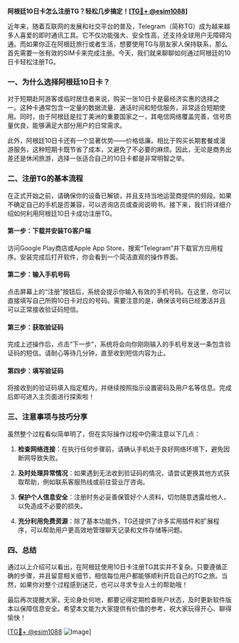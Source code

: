 **阿根廷10日卡怎么注册TG？轻松几步搞定！[[TG💪+ @esim1088](https://t.me/s/esim1088)]**

近年来，随着互联网的发展和社交平台的普及，Telegram（简称TG）成为越来越多人喜爱的即时通讯工具。它不仅功能强大、安全性高，还支持全球用户无障碍沟通。而如果你正在阿根廷旅行或者生活，想要使用TG与朋友家人保持联系，那么首先需要一张有效的SIM卡来完成注册。今天，我们就来聊聊如何通过阿根廷的10日卡轻松注册TG。

### 一、为什么选择阿根廷10日卡？

对于短期赴阿游客或临时居住者来说，购买一张10日卡是最经济实惠的选择之一。这种卡通常包含一定量的数据流量、通话时间和短信服务，非常适合短期使用。同时，由于阿根廷是拉丁美洲的重要国家之一，其电信网络覆盖完善，信号质量优良，能够满足大部分用户的日常需求。

此外，阿根廷10日卡还有一个显著优势——价格低廉。相比于购买长期套餐或漫游服务，这种短期卡既节省了成本，又避免了不必要的麻烦。因此，无论是商务出差还是休闲旅游，选择一张适合自己的10日卡都是非常明智之举。

### 二、注册TG的基本流程

在正式开始之前，请确保你的设备已解锁，并且支持当地运营商提供的频段。如果不确定自己的手机是否兼容，可以咨询店员或查阅说明书。接下来，我们将详细介绍如何利用阿根廷10日卡成功注册TG。

#### 第一步：下载并安装TG客户端
访问Google Play商店或Apple App Store，搜索“Telegram”并下载官方应用程序。安装完成后打开软件，你会看到一个简洁直观的操作界面。

#### 第二步：输入手机号码
点击屏幕上的“注册”按钮后，系统会提示你输入有效的手机号码。在这里，你可以直接填写自己所购10日卡对应的号码。需要注意的是，确保该号码已经激活并且可以正常接收验证码短信。

#### 第三步：获取验证码
完成上述操作后，点击“下一步”，系统将会向你刚刚输入的手机号发送一条包含验证码的短信。请耐心等待几分钟，直至收到短信内容为止。

#### 第四步：填写验证码
将接收到的验证码填入指定框内，并继续按照指示设置密码及用户名等信息。完成后即可进入主页面进行探索啦！

### 三、注意事项与技巧分享

虽然整个过程看似简单明了，但在实际操作过程中仍需注意以下几点：

1. **检查网络连接**：在执行任何步骤前，请确认手机处于良好网络环境下，避免因断网导致失败。
   
2. **及时处理异常情况**：如果遇到无法收到验证码的情况，请尝试更换其他方式获取帮助，例如联系客服热线或前往营业厅咨询。

3. **保护个人信息安全**：注册时务必妥善保管好个人资料，切勿随意透露给他人，以免造成不必要的损失。

4. **充分利用免费资源**：除了基本功能外，TG还提供了许多实用插件和扩展程序，可以帮助用户更高效地管理聊天记录和文件存储等问题。

### 四、总结

通过以上介绍可以看出，在阿根廷使用10日卡注册TG其实并不复杂。只要遵循正确的步骤，并且留意相关细节，相信每位用户都能够顺利开启自己的TG之旅。当然，如果你对整个过程感到迷茫，也可以寻求专业人士的帮助哦！

最后再次提醒大家，无论身处何地，都要记得定期检查账户状态，及时更新软件版本以保障信息安全。希望本文能为大家提供有价值的参考，祝大家玩得开心、聊得愉快！

[[TG💪+ @esim1088](https://t.me/s/esim1088) ![Image](https://i.postimg.cc/4NQfJmqS/Snipaste-2025-05-13-00-14-12.png)]